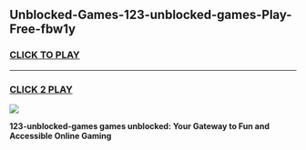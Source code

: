 
## Unblocked-Games-123-unblocked-games-Play-Free-fbw1y
<h3>
<a href="https://premium76.site?title=123-unblocked-games&ref=18A">CLICK TO PLAY</a></h3>
<hr>

<h3>
<a href="https://premium76.site?title=123-unblocked-games&ref=18A">CLICK 2 PLAY</a>
  
</h3>

<a href="https://premium76.site?title=123-unblocked-games&ref=18A"><img src="https://clearcache.store/games.png"></a>


**123-unblocked-games games unblocked: Your Gateway to Fun and Accessible Online Gaming**
